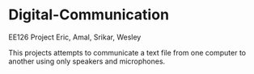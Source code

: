 # Digital-Communication
EE126 Project
Eric, Amal, Srikar, Wesley

This projects attempts to communicate a text file from one computer to another using only speakers and microphones.
